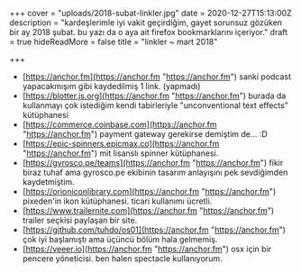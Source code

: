 +++
cover = "uploads/2018-subat-linkler.jpg"
date = 2020-12-27T15:13:00Z
description = "kardeşlerimle iyi vakit geçirdiğim, gayet sorunsuz gözüken bir ay 2018 şubat. bu yazı da o aya ait firefox bookmarklarını içeriyor."
draft = true
hideReadMore = false
title = "linkler ~ mart 2018"

+++
* [https://anchor.fm](https://anchor.fm "https://anchor.fm") sanki podcast yapacakmışım gibi kaydedilmiş 1 link. (yapmadı)
* [https://blotter.js.org](https://anchor.fm "https://anchor.fm") burada da kullanmayı çok istediğim kendi tabirleriyle "unconventional text effects" kütüphanesi
* [https://commerce.coinbase.com](https://anchor.fm "https://anchor.fm") payment gateway gerekirse demiştim de... :D
* [https://epic-spinners.epicmax.co](https://anchor.fm "https://anchor.fm") mit lisanslı spinner kütüphanesi.
* [https://gyrosco.pe/teams](https://anchor.fm "https://anchor.fm") fikir biraz tuhaf ama gyrosco.pe ekibinin tasarım anlayışını pek sevdiğimden kaydetmiştim.
* [https://orioniconlibrary.com](https://anchor.fm "https://anchor.fm") pixeden'in ikon kütüphanesi. ticari kullanımı ücretli.
* [https://www.trailernite.com](https://anchor.fm "https://anchor.fm") trailer seçkisi paylaşan bir site.
* [https://github.com/tuhdo/os01](https://anchor.fm "https://anchor.fm") çok iyi başlamıştı ama üçüncü bölüm hala gelmemiş.
* [https://veeer.io](https://anchor.fm "https://anchor.fm") osx için bir pencere yöneticisi. ben halen spectacle kullanıyorum.